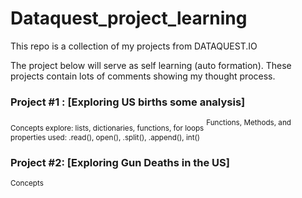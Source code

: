 # Dataquest_project_learning
This repo is a collection of my projects from DATAQUEST.IO

The project below will serve as self learning (auto formation). These projects contain lots of comments showing my thought process.

### Project #1 : [Exploring US births some analysis]
<sub>Concepts explore: lists, dictionaries, functions, for loops</sub>
<sup>Functions, Methods, and properties used: .read(), open(), .split(), .append(), int() </sup>

### Project #2: [Exploring Gun Deaths in the US]
<sub>Concepts</sub>